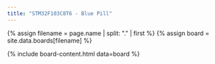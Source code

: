 ```yaml
---
title: "STM32F103C8T6 - Blue Pill"
---
```


{% assign filename = page.name | split: "." | first %}
{% assign board = site.data.boards[filename] %}

{% include board-content.html data=board %}
